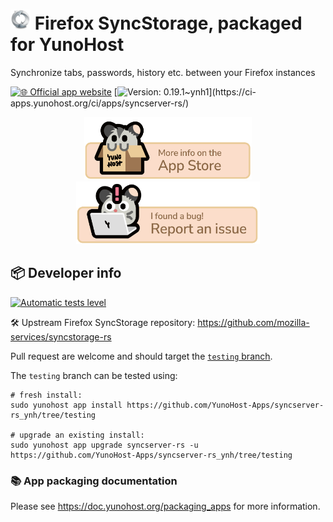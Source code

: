 <!--
N.B.: This README was automatically generated by <https://github.com/YunoHost/apps_tools/blob/main/readme_generator>
It shall NOT be edited by hand.
-->

<h1>
  <img src="https://raw.githubusercontent.com/YunoHost/apps/main/logos/syncserver-rs.png" width="32px" alt="Logo of Firefox SyncStorage">
  Firefox SyncStorage, packaged for YunoHost
</h1>

Synchronize tabs, passwords, history etc. between your Firefox instances

[![🌐 Official app website](https://img.shields.io/badge/Official_app_website-darkgreen?style=for-the-badge)](https://www.mozilla.org/en-GB/firefox/features/sync/)
[![Version: 0.19.1~ynh1](https://img.shields.io/badge/Version-0.19.1~ynh1-rgb(18,138,11)?style=for-the-badge)](https://ci-apps.yunohost.org/ci/apps/syncserver-rs/)

<div align="center">
<a href="https://apps.yunohost.org/app/syncserver-rs"><img height="100px" src="https://github.com/YunoHost/yunohost-artwork/raw/refs/heads/main/badges/neopossum-badges/badge_more_info_on_the_appstore.svg"/></a>
<a href="https://github.com/YunoHost-Apps/syncserver-rs_ynh/issues"><img height="100px" src="https://github.com/YunoHost/yunohost-artwork/raw/refs/heads/main/badges/neopossum-badges/badge_report_an_issue.svg"/></a>
</div>

## 📦 Developer info

[![Automatic tests level](https://apps.yunohost.org/badge/cilevel/syncserver-rs)](https://ci-apps.yunohost.org/ci/apps/syncserver-rs/)

🛠️ Upstream Firefox SyncStorage repository: <https://github.com/mozilla-services/syncstorage-rs>

Pull request are welcome and should target the [`testing` branch](https://github.com/YunoHost-Apps/syncserver-rs_ynh/tree/testing).

The `testing` branch can be tested using:
```
# fresh install:
sudo yunohost app install https://github.com/YunoHost-Apps/syncserver-rs_ynh/tree/testing

# upgrade an existing install:
sudo yunohost app upgrade syncserver-rs -u https://github.com/YunoHost-Apps/syncserver-rs_ynh/tree/testing
```

### 📚 App packaging documentation

Please see <https://doc.yunohost.org/packaging_apps> for more information.